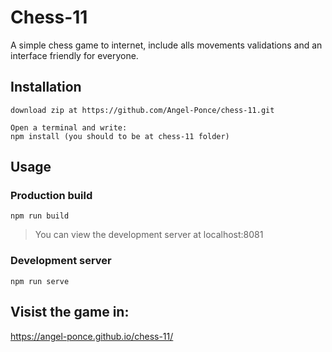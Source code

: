 # Chess-11

A simple chess game to internet, include alls movements validations and an interface friendly for everyone.

## Installation

    download zip at https://github.com/Angel-Ponce/chess-11.git

    Open a terminal and write:
    npm install (you should to be at chess-11 folder)

## Usage

### Production build

    npm run build

> You can view the development server at localhost:8081

### Development server

    npm run serve


## Visist the game in:
https://angel-ponce.github.io/chess-11/

